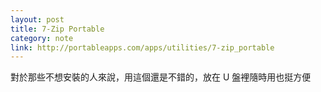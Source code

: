 ```yaml
---
layout: post
title: 7-Zip Portable
category: note
link: http://portableapps.com/apps/utilities/7-zip_portable
---
```


<p lang=zh>對於那些不想安裝的人來說，用這個還是不錯的，放在 U 盤裡隨時用也挺方便</p>
